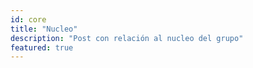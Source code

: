 ```yaml
---
id: core
title: "Nucleo"
description: "Post con relación al nucleo del grupo"
featured: true
---
```


